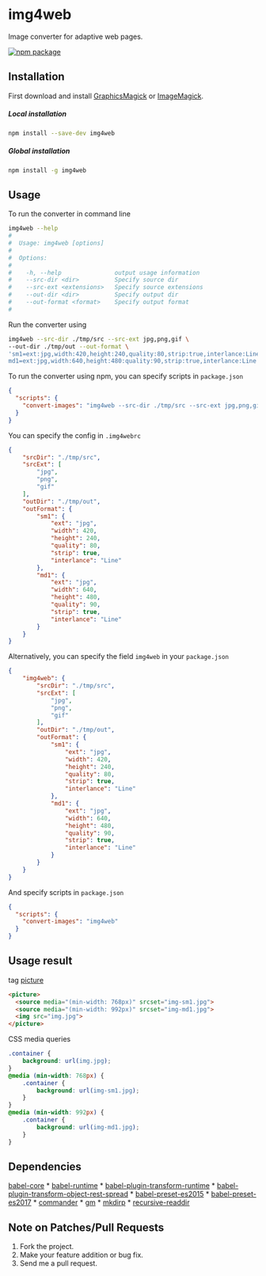 # img4web
Image converter for adaptive web pages.

[![npm package](https://nodei.co/npm/img4web.png?downloads=true&downloadRank=true&stars=true)](https://www.npmjs.com/package/img4web)

## Installation

First download and install [GraphicsMagick](http://www.graphicsmagick.org/) or [ImageMagick](http://www.imagemagick.org/).

##### Local installation
```sh
npm install --save-dev img4web
```

##### Global installation
```sh
npm install -g img4web
```

## Usage

To run the converter in command line

```sh
img4web --help
#
#  Usage: img4web [options]
#
#  Options:
#
#    -h, --help               output usage information
#    --src-dir <dir>          Specify source dir
#    --src-ext <extensions>   Specify source extensions
#    --out-dir <dir>          Specify output dir
#    --out-format <format>    Specify output format
#
```

Run the converter using

```sh
img4web --src-dir ./tmp/src --src-ext jpg,png,gif \
--out-dir ./tmp/out --out-format \
'sm1=ext:jpg,width:420,height:240,quality:80,strip:true,interlance:Line;\
md1=ext:jpg,width:640,height:480:quality:90,strip:true,interlance:Line'
```

To run the converter using npm, you can specify scripts in `package.json`

```json
{
  "scripts": {
    "convert-images": "img4web --src-dir ./tmp/src --src-ext jpg,png,gif --out-dir ./tmp/out --out-format 'sm1=ext:jpg,width:420,height:240,quality:80,strip:true,interlance:Line;md1=ext:jpg,width:640,height:480:quality:90,strip:true,interlance:Line'"
  }
}
```

You can specify the config in `.img4webrc`

```json
{
    "srcDir": "./tmp/src",
    "srcExt": [
        "jpg",
        "png",
        "gif"
    ],
    "outDir": "./tmp/out",
    "outFormat": {
        "sm1": {
            "ext": "jpg",
            "width": 420,
            "height": 240,
            "quality": 80,
            "strip": true,
            "interlance": "Line"
        },
        "md1": {
            "ext": "jpg",
            "width": 640,
            "height": 480,
            "quality": 90,
            "strip": true,
            "interlance": "Line"
        }
    }
}
```

Alternatively, you can specify the field `img4web` in your `package.json`

```json
{
    "img4web": {
        "srcDir": "./tmp/src",
        "srcExt": [
            "jpg",
            "png",
            "gif"
        ],
        "outDir": "./tmp/out",
        "outFormat": {
            "sm1": {
                "ext": "jpg",
                "width": 420,
                "height": 240,
                "quality": 80,
                "strip": true,
                "interlance": "Line"
            },
            "md1": {
                "ext": "jpg",
                "width": 640,
                "height": 480,
                "quality": 90,
                "strip": true,
                "interlance": "Line"
            }
        }
    }
}
```

And specify scripts in `package.json`

```json
{
  "scripts": {
    "convert-images": "img4web"
  }
}
```

## Usage result

tag [picture](https://developer.mozilla.org/en/docs/Web/HTML/Element/picture)

```html
<picture>
  <source media="(min-width: 768px)" srcset="img-sm1.jpg">
  <source media="(min-width: 992px)" srcset="img-md1.jpg">
  <img src="img.jpg">
</picture>
```

CSS media queries

```css
.container {
    background: url(img.jpg);
}
@media (min-width: 768px) {
    .container {
        background: url(img-sm1.jpg);
    }
}
@media (min-width: 992px) {
    .container {
        background: url(img-md1.jpg);
    }
}
```

## Dependencies
[babel-core](https://www.npmjs.com/package/babel-core) * 
[babel-runtime](https://www.npmjs.com/package/babel-runtime) * 
[babel-plugin-transform-runtime](https://www.npmjs.com/package/babel-plugin-transform-runtime) * 
[babel-plugin-transform-object-rest-spread](https://www.npmjs.com/package/babel-plugin-transform-object-rest-spread) * 
[babel-preset-es2015](https://www.npmjs.com/package/babel-preset-es2015) * 
[babel-preset-es2017](https://www.npmjs.com/package/babel-preset-es2017) * 
[commander](https://www.npmjs.com/package/commander) * 
[gm](https://www.npmjs.com/package/gm) * 
[mkdirp](https://www.npmjs.com/package/mkdirp) * 
[recursive-readdir](https://www.npmjs.com/package/recursive-readdir)

## Note on Patches/Pull Requests

1. Fork the project.
2. Make your feature addition or bug fix.
3. Send me a pull request.
